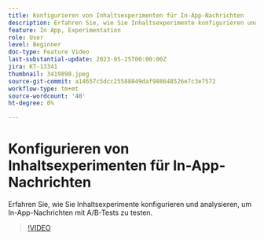 ```yaml
---
title: Konfigurieren von Inhaltsexperimenten für In-App-Nachrichten
description: Erfahren Sie, wie Sie Inhaltsexperimente konfigurieren und analysieren, um In-App-Nachrichten mit A/B-Tests zu testen.
feature: In App, Experimentation
role: User
level: Beginner
doc-type: Feature Video
last-substantial-update: 2023-05-25T00:00:00Z
jira: KT-13341
thumbnail: 3419898.jpeg
source-git-commit: a14657c5dcc25588849daf988648526e7c3e7572
workflow-type: tm+mt
source-wordcount: '40'
ht-degree: 0%

---
```



# Konfigurieren von Inhaltsexperimenten für In-App-Nachrichten

Erfahren Sie, wie Sie Inhaltsexperimente konfigurieren und analysieren, um In-App-Nachrichten mit A/B-Tests zu testen.

>[!VIDEO](https://video.tv.adobe.com/v/3419898/?learn=on)
